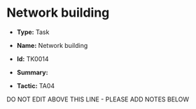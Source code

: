 # Network building

* **Type:** Task

* **Name:** Network building

* **Id:** TK0014

* **Summary:** 

* **Tactic:** TA04

DO NOT EDIT ABOVE THIS LINE - PLEASE ADD NOTES BELOW